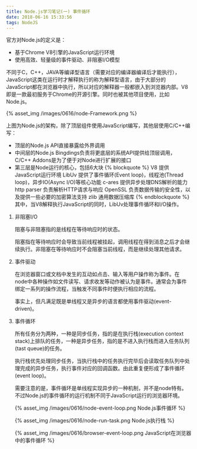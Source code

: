 ```yaml
---
title: Node.js学习笔记(一) 事件循环
date: 2018-06-16 15:33:56
tags: NodeJS
---
```


官方对Node.js的定义是：

* 基于Chrome V8引擎的JavaScript运行环境
* 使用高效、轻量级的事件驱动、非阻塞I/O模型

不同于C，C++，JAVA等编译型语言（需要对应的编译器编译后才能执行），JavaScript这类在运行时才解释执行的称为解释型语言，由于大部分的JavaScript都在浏览器中执行，所以对应的解释器一般都嵌入到浏览器内部。V8即是一款最初服务于Chrome的开源引擎。同时也被其他项目使用，比如Node.js。

{% asset_img /images/0616/node-Framework.png %} 

上图为Node.js的架构，除了顶层组件使用JavaScript编写，其他层使用C/C++编写：

* 顶层的Node.js API直接暴露给外界调用
* 中间层的Node.js Bingdings负责将更底层的系统API提供给顶层调用，C/C++ Addons是为了便于对Node进行扩展的接口
* 第三层是Node运行的核心，包括6大块
{% blockquote %}
V8 提供JavaScript运行环境
LibUv 提供了事件循环(Event loop)，线程池(Thread loop)，异步IO(Async I/O)等核心功能
c-ares 提供异步处理DNS解析的能力
http parser 负责解析HTTP请求与响应
OpenSSL 负责数据传输的安全性，以及提供一些必要的加密算法支持
zlib 通用数据压缩库
{% endblockquote %}
其中，当V8解释执行JavaScript的同时，LibUv处理事件循环和I/O操作。

1. 非阻塞I/O

   阻塞与非阻塞指的是线程在等待响应时的状态。

   阻塞指在等待响应时会导致当前线程被挂起，调用线程在得到消息之后才会继续执行。非阻塞在等待响应时不会阻塞当前线程，而是继续处理其他请求。

2. 事件驱动

   在浏览器窗口或文档中发生的互动如点击、输入等用户操作称为事件。在node中各种操作如文件读写、请求收发等动作被认为是事件。通常会为事件绑定一系列的操作流程，当触发不同事件时便执行相应的流程。

   事实上，但凡满足既是单线程又是异步的语言都使用事件驱动(event-driven)。

3. 事件循环

   所有任务分为两种，一种是同步任务，指的是在执行栈(execution context stack)上排队的任务，一种是异步任务，指的是不进入执行栈而进入任务队列(tast queue)的任务。

   执行栈优先处理同步任务，当执行栈中的任务执行完毕后会读取任务队列中处理完成的异步任务，执行事件对应的回调函数。由此重复便形成了事件循环(event loop)。

   需要注意的是，事件循环是单线程实现异步的一种机制，并不是node特有。不过Node.js的事件循环的运行机制不同于JavaScript运行的浏览器环境。

   {% asset_img /images/0616/node-event-loop.png Node.js事件循环 %} 

   {% asset_img /images/0616/node-run-task.png Node.js执行栈 %} 

   {% asset_img /images/0616/browser-event-loop.png JavaScript在浏览器中的事件循环 %} 

   

   
